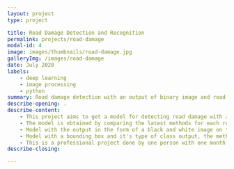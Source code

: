 ```yaml
---
layout: project
type: project

title: Road Damage Detection and Recognition
permalink: projects/road-damage
modal-id: 4
image: images/thumbnails/road-damage.jpg
galleryImg: /images/road-damage
date: July 2020
labels:
    - deep learning
    - image processing
    - python
summary: Road damage detection with an output of binary image and road damage recognition with an output of bounding box and it's type of class. 
describe-opening: .
describe-content:
    - This project aims to get a model for detecting road damage with an output in the form of a black and white image and a model for detecting and recognizing road damage with the output in the form of a bounding box for each type of class from the available dataset.
    - The model is obtained by comparing the latest methods for each required output type.
    - Model with the output in the form of a black and white image on the pixel where the road damage occurs, the methods used are LinkNet, Unet and FPN with varied backbones Resnet34, InceptionResnetv2, DenseNet201, EfficientNetB7 and SEResnext50.
    - Model with a bounding box and it's type of class output, the methods used are Yolov4 and Yolov5.
    - This is a professional project done by one person with one month to complete.
describe-closing:

---
```

